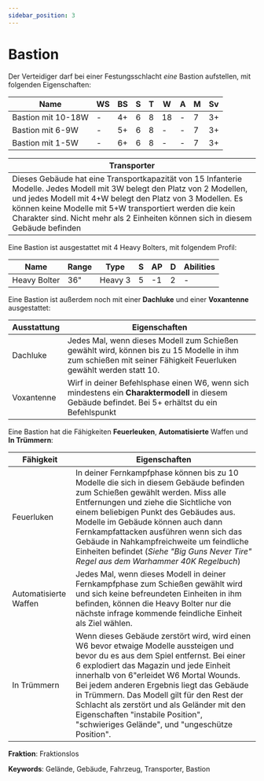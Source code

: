 ```yaml
---
sidebar_position: 3
---
```


# Bastion

Der Verteidiger darf bei einer Festungsschlacht *eine* Bastion aufstellen, mit folgenden Eigenschaften:

|Name|WS|BS|S|T|W|A|M|Sv|
|---|---|---|---|---|---|---|---|---|
|Bastion mit 10-18W|-|4+|6|8|18|-|7|3+|
|Bastion mit 6-9W|-|5+|6|8|-|-|7|3+|
|Bastion mit 1-5W|-|6+|6|8|-|-|7|3+|

|**Transporter**|
|---|
|Dieses Gebäude hat eine Transportkapazität von 15 Infanterie Modelle. Jedes Modell mit 3W belegt den Platz von 2 Modellen, und jedes Modell mit 4+W belegt den Platz von 3 Modellen. Es können keine Modelle mit 5+W transportiert werden die kein Charakter sind. Nicht mehr als 2 Einheiten können sich in diesem Gebäude befinden|

Eine Bastion ist ausgestattet mit 4 Heavy Bolters, mit folgendem Profil:

|Name|Range|Type|S|AP|D|Abilities|
|---|---|---|---|---|---|---|
|Heavy Bolter|36"|Heavy 3|5|-1|2|-|

Eine Bastion ist außerdem noch mit einer **Dachluke** und einer **Voxantenne** ausgestattet:

|Ausstattung|Eigenschaften|
|---|---|
|Dachluke|Jedes Mal, wenn dieses Modell zum Schießen gewählt wird, können bis zu 15 Modelle in ihm zum schießen mit seiner Fähigkeit Feuerluken gewählt werden statt 10.|
|Voxantenne|Wirf in deiner Befehlsphase einen W6, wenn sich mindestens ein **Charaktermodell** in diesem Gebäude befindet. Bei 5+ erhältst du ein Befehlspunkt|

Eine Bastion hat die Fähigkeiten **Feuerleuken**, **Automatisierte** Waffen und **In Trümmern**:

|Fähigkeit|Eigenschaften|
|---|---|
|Feuerluken|In deiner Fernkampfphase können bis zu 10 Modelle die sich in diesem Gebäude befinden zum Schießen gewählt werden. Miss alle Entfernungen und ziehe die Sichtliche von einem beliebigen Punkt des Gebäudes aus. Modelle im Gebäude können auch dann Fernkampfattacken ausführen wenn sich das Gebäude in Nahkampfreichweite um feindliche Einheiten befindet (_Siehe "Big Guns Never Tire" Regel aus dem Warhammer 40K Regelbuch_)|
|Automatisierte Waffen|Jedes Mal, wenn dieses Modell in deiner Fernkampfphase zum Schießen gewählt wird und sich keine befreundeten Einheiten in ihm befinden, können die Heavy Bolter nur die nächste infrage kommende feindliche Einheit als Ziel wählen.|
|In Trümmern|Wenn dieses Gebäude zerstört wird, wird einen W6 bevor etwaige Modelle aussteigen und bevor du es aus dem Spiel entfernst. Bei einer 6 explodiert das Magazin und jede Einheit innerhalb von 6"erleidet W6 Mortal Wounds. Bei jedem anderen Ergebnis liegt das Gebäude in Trümmern. Das Modell gilt für den Rest der Schlacht als zerstört und als Geländer mit den Eigenschaften "instabile Position", "schwieriges Gelände", und "ungeschütze Position".|

**Fraktion**: Fraktionslos

**Keywords**: Gelände, Gebäude, Fahrzeug, Transporter, Bastion